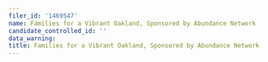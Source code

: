 ```yaml
---
filer_id: '1469547'
name: Families for a Vibrant Oakland, Sponsored by Abundance Network
candidate_controlled_id: ''
data_warning: 
title: Families for a Vibrant Oakland, Sponsored by Abundance Network
---
```

